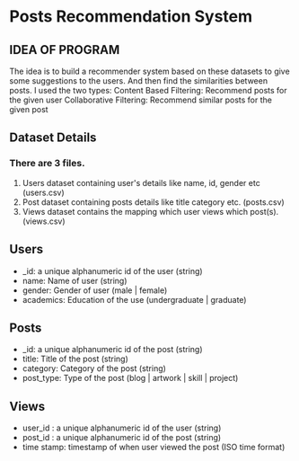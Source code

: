 # Posts Recommendation System

## IDEA OF PROGRAM
The idea is to build a recommender system based on these datasets to give some suggestions to the users. And then find the similarities between posts.
I used the two types:
Content Based Filtering: Recommend posts for the given user
Collaborative Filtering: Recommend similar posts for the given post

## Dataset Details
### There are 3 files.
1. Users dataset containing user's details like name, id, gender etc (users.csv)
2. Post dataset containing posts details like title category etc. (posts.csv)
3. Views dataset contains the mapping which user views which post(s). (views.csv)

## Users
* _id: a unique alphanumeric id of the user (string)
* name: Name of user (string)
* gender: Gender of user (male | female)
* academics: Education of the use (undergraduate | graduate)

## Posts
* _id: a unique alphanumeric id of the post (string)
* title: Title of the post (string)
* category: Category of the post (string)
* post_type: Type of the post (blog | artwork | skill | project)

## Views
* user_id : a unique alphanumeric id of the user (string)
* post_id : a unique alphanumeric id of the post (string)
* time stamp: timestamp of when user viewed the post (ISO time format)
